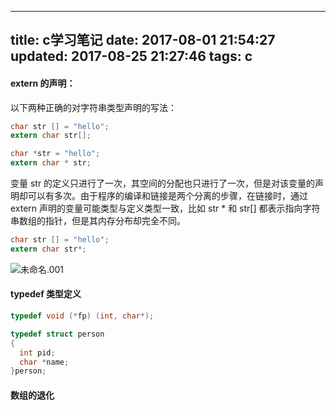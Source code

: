 
---
title: c学习笔记
date: 2017-08-01 21:54:27
updated: 2017-08-25 21:27:46
tags: c
---
	
<!-- toc --><!-- more -->


#### extern 的声明：

以下两种正确的对字符串类型声明的写法：

```c
char str [] = "hello";
extern char str[];

char *str = "hello";
extern char * str;
```



变量 str 的定义只进行了一次，其空间的分配也只进行了一次，但是对该变量的声明却可以有多次。由于程序的编译和链接是两个分离的步骤，在链接时，通过extern 声明的变量可能类型与定义类型一致，比如 str * 和  str[] 都表示指向字符串数组的指针，但是其内存分布却完全不同。

```C
char str [] = "hello";
extern char str*;
```

![未命名.001](./未命名.001.jpeg)



#### typedef 类型定义

```C
typedef void (*fp) (int, char*);

typedef struct person
{
  int pid;
  char *name;
}person;
```





#### 数组的退化



<!-- tag: c -->
